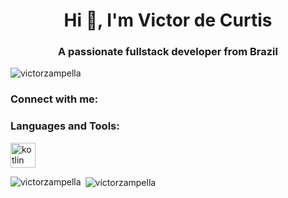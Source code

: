 <h1 align="center">Hi 👋, I'm Victor de Curtis</h1>
<h3 align="center">A passionate fullstack developer from Brazil</h3>

<p align="left"> <img src="https://komarev.com/ghpvc/?username=victorzampella&label=Profile%20views&color=0e75b6&style=flat" alt="victorzampella" /> </p>

<h3 align="left">Connect with me:</h3>
<p align="left">
</p>

<h3 align="left">Languages and Tools:</h3>
<p align="left"> <a href="https://kotlinlang.org" target="_blank" rel="noreferrer"> <img src="https://www.vectorlogo.zone/logos/kotlinlang/kotlinlang-icon.svg" alt="kotlin" width="40" height="40"/> </a> </p>

<p><img align="left" src="https://github-readme-stats.vercel.app/api/top-langs?username=victorzampella&show_icons=true&locale=en&layout=compact" alt="victorzampella" /></p>

<p>&nbsp;<img align="center" src="https://github-readme-stats.vercel.app/api?username=victorzampella&show_icons=true&locale=en" alt="victorzampella" /></p>
